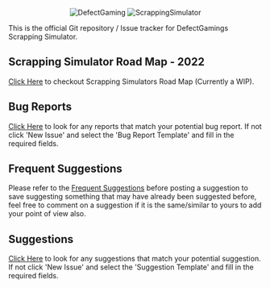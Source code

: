 <p align="center">
  <img src="https://i.imgur.com/Sp4qz2X.png" alt="DefectGaming">
  <img src="https://i.imgur.com/6zjckQl.png" alt="ScrappingSimulator">
</p>

This is the official Git repository / Issue tracker for DefectGamings Scrapping Simulator.

## Scrapping Simulator Road Map - 2022

[Click Here](https://github.com/FuryFight3r/ScrappingSimulator/wiki/Scrapping-Simulator-Road-Map---2022) to checkout Scrapping Simulators Road Map (Currently a WIP).

## Bug Reports

[Click Here](https://github.com/FuryFight3r/ScrappingSimulator/issues) to look for any reports that match your potential bug report. If not click 'New Issue' and select the 'Bug Report Template' and fill in the required fields.

## Frequent Suggestions

Please refer to the [Frequent Suggestions](https://github.com/FuryFight3r/ScrappingSimulator/wiki/Frequent-Suggestions) before posting a suggestion to save suggesting something that may have already been suggested before, feel free to comment on a suggestion if it is the same/similar to yours to add your point of view also.

## Suggestions

[Click Here](https://github.com/FuryFight3r/ScrappingSimulator/issues) to look for any suggestions that match your potential suggestion. If not click 'New Issue' and select the 'Suggestion Template' and fill in the required fields.
